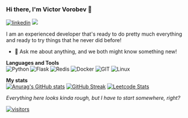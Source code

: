 ### Hi there, I'm Victor Vorobev 👋
[![linkedin](https://img.shields.io/badge/LinkedIn-0077B5?style=for-the-badge&logo=linkedin&logoColor=white)](https://www.linkedin.com/in/victor-vorobev-7281b016b/)
[![](https://img.shields.io/badge/CV-00A98F?style=for-the-badge&logo=About.me&logoColor=white)](https://github.com/victorvorobev/victorvorobev/blob/main/Victor%20Vorobev%20CV.pdf)

I am an experienced developer that's ready to do pretty much everything and ready to try things that he never did before!

- 💬 Ask me about anything, and we both might know something new!
  

**Languages and Tools**  
![Python](https://img.shields.io/badge/Python-3776AB?style=for-the-badge&logo=python&logoColor=white)
![Flask](https://img.shields.io/badge/Flask-000000?style=for-the-badge&logo=flask&logoColor=white)
![Redis](https://img.shields.io/badge/redis-%23DD0031.svg?&style=for-the-badge&logo=redis&logoColor=white)
![Docker](https://img.shields.io/badge/Docker-2CA5E0?style=for-the-badge&logo=docker&logoColor=white)
![GIT](https://img.shields.io/badge/Git-F05032?style=for-the-badge&logo=git&logoColor=white)
![Linux](https://img.shields.io/badge/Linux-FCC624?style=for-the-badge&logo=linux&logoColor=black)

  

**My stats**  
[![Anurag's GitHub stats](https://github-readme-stats.vercel.app/api?username=victorvorobev)](https://github.com/anuraghazra/github-readme-stats)
[![GitHub Streak](http://github-readme-streak-stats.herokuapp.com?user=victorvorobev)](https://git.io/streak-stats)
[![Leetcode Stats](https://leetcode.card.workers.dev/?username=victorvorobev&extension=activity)](https://github.com/JacobLinCool/LeetCode-Stats-Card)



*Everything here looks kinda rough, but I have to start somewhere, right?*

[![visitors](https://visitor-badge.glitch.me/badge?page_id=victorvorobev)](https://visitor-badge.glitch.me/#d)
